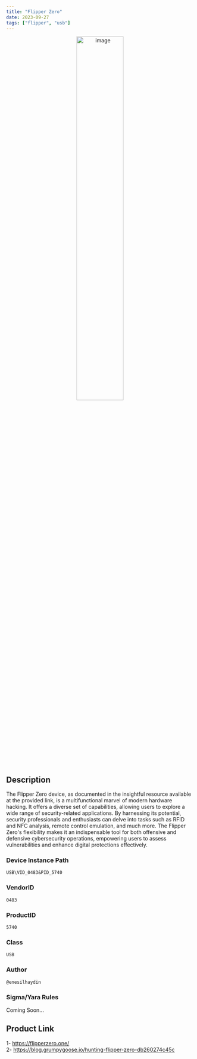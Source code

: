 ```yaml
---
title: "Flipper Zero"
date: 2023-09-27
tags: ["flipper", "usb"]
---
```


<p align="center">
  <img src="/images/flipper-zero.jpg" alt="image" width="50%" height="50%">
</p>

## Description

The Flipper Zero device, as documented in the insightful resource available at the provided link, is a multifunctional marvel of modern hardware hacking. It offers a diverse set of capabilities, allowing users to explore a wide range of security-related applications. By harnessing its potential, security professionals and enthusiasts can delve into tasks such as RFID and NFC analysis, remote control emulation, and much more. The Flipper Zero's flexibility makes it an indispensable tool for both offensive and defensive cybersecurity operations, empowering users to assess vulnerabilities and enhance digital protections effectively.

### Device Instance Path

```text
USB\VID_0483&PID_5740
```

### VendorID

```text
0483
```

### ProductID

```text
5740
```
### Class

```text
USB
```
### Author

```text
@enesilhaydin
```

### Sigma/Yara Rules

Coming Soon...

## Product Link

1- https://flipperzero.one/ \
2- https://blog.grumpygoose.io/hunting-flipper-zero-db260274c45c

